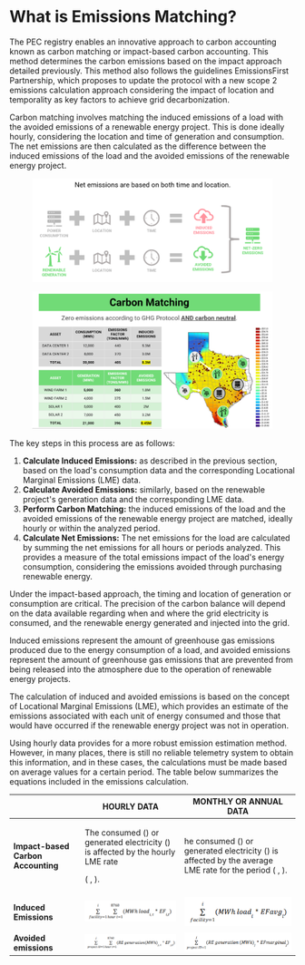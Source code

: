 # What is Emissions Matching?

The PEC registry enables an innovative approach to carbon accounting known as carbon matching or impact-based carbon accounting. This method determines the carbon emissions based on the impact approach detailed previously. This method also follows the guidelines EmissionsFirst Partnership, which proposes to update the protocol with a new scope 2 emissions calculation approach considering the impact of location and temporality as key factors to achieve grid decarbonization.

Carbon matching involves matching the induced emissions of a load with the avoided emissions of a renewable energy project. This is done ideally hourly, considering the location and time of generation and consumption. The net emissions are then calculated as the difference between the induced emissions of the load and the avoided emissions of the renewable energy project.

<figure><img src="../.gitbook/assets/image (25).png" alt=""><figcaption></figcaption></figure>

<figure><img src="../.gitbook/assets/image (81).png" alt=""><figcaption></figcaption></figure>

The key steps in this process are as follows:

1. **Calculate Induced Emissions:** as described in the previous section, based on the load's consumption data and the corresponding Locational Marginal Emissions (LME) data.
2. **Calculate Avoided Emissions:** similarly, based on the renewable project's generation data and the corresponding LME data.
3. **Perform Carbon Matching:** the induced emissions of the load and the avoided emissions of the renewable energy project are matched, ideally hourly or within the analyzed period.
4. **Calculate Net Emissions:** The net emissions for the load are calculated by summing the net emissions for all hours or periods analyzed. This provides a measure of the total emissions impact of the load's energy consumption, considering the emissions avoided through purchasing renewable energy.

Under the impact-based approach, the timing and location of generation or consumption are critical. The precision of the carbon balance will depend on the data available regarding when and where the grid electricity is consumed, and the renewable energy generated and injected into the grid.

Induced emissions represent the amount of greenhouse gas emissions produced due to the energy consumption of a load, and avoided emissions represent the amount of greenhouse gas emissions that are prevented from being released into the atmosphere due to the operation of renewable energy projects.

The calculation of induced and avoided emissions is based on the concept of Locational Marginal Emissions (LME), which provides an estimate of the emissions associated with each unit of energy consumed and those that would have occurred if the renewable energy project was not in operation.

Using hourly data provides for a more robust emission estimation method. However, in many places, there is still no reliable telemetry system to obtain this information, and in these cases, the calculations must be made based on average values ​​for a certain period. The table below summarizes the equations included in the emissions calculation.

|                                                               | **HOURLY DATA**                                                                                    | **MONTHLY OR ANNUAL DATA**                                                                           |
| ------------------------------------------------------------- | -------------------------------------------------------------------------------------------------- | ---------------------------------------------------------------------------------------------------- |
| **Impact-based Carbon Accounting**                            | <p>The consumed () or generated electricity () is affected by the hourly LME rate</p><p>( , ).</p> | he consumed () or generated electricity () is affected by the average LME rate for the period ( , ). |
| <p><strong>Induced</strong><br><strong>Emissions</strong></p> | <img src="../.gitbook/assets/2.png" alt="" data-size="original">                                   | <img src="../.gitbook/assets/3.png" alt="" data-size="original">                                     |
| **Avoided emissions**                                         | <img src="../.gitbook/assets/4.png" alt="" data-size="original">                                   | <img src="../.gitbook/assets/5.png" alt="" data-size="original">                                     |
